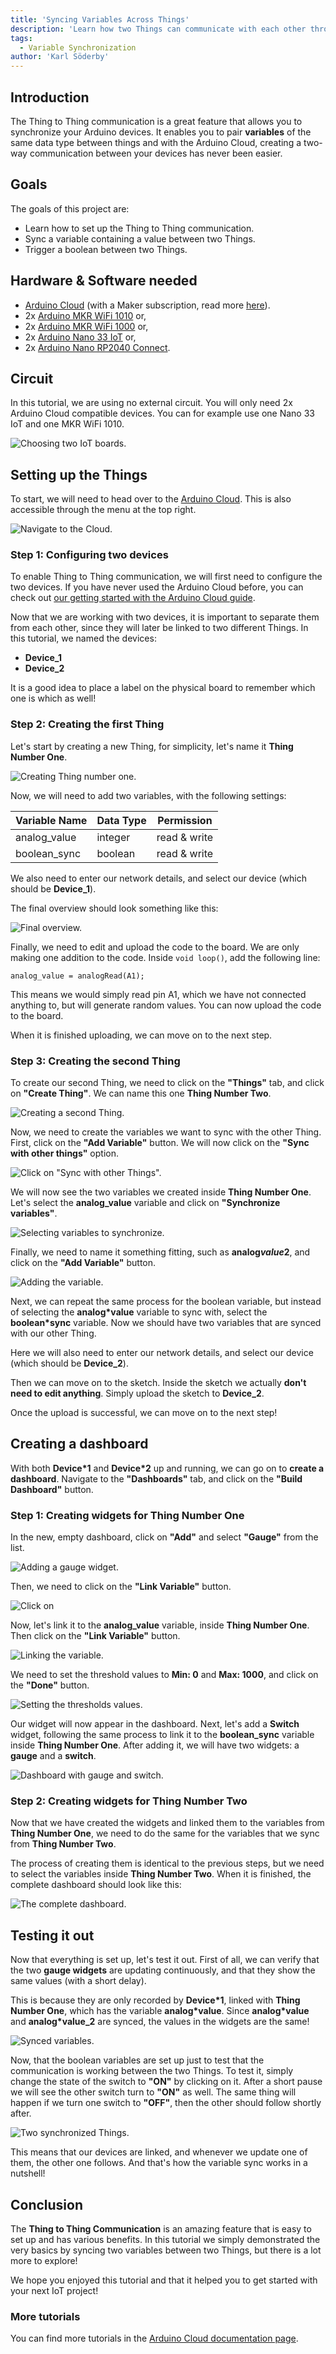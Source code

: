 ```yaml
---
title: 'Syncing Variables Across Things'
description: 'Learn how two Things can communicate with each other through variable syncing.'
tags:
  - Variable Synchronization
author: 'Karl Söderby'
---
```


## Introduction

The Thing to Thing communication is a great feature that allows you to synchronize your Arduino devices. It enables you to pair **variables** of the same data type between things and with the Arduino Cloud, creating a two-way communication between your devices has never been easier. 

## Goals

The goals of this project are:

- Learn how to set up the Thing to Thing communication.
- Sync a variable containing a value between two Things.
- Trigger a boolean between two Things.

## Hardware & Software needed

- [Arduino Cloud](https://app.arduino.cc/) (with a Maker subscription, read more [here](https://store.arduino.cc/digital/create)).
- 2x [Arduino MKR WiFi 1010](https://store.arduino.cc/mkr-wifi-1010) or,
- 2x [Arduino MKR WiFi 1000](https://store.arduino.cc/arduino-mkr1000-wifi) or, 
- 2x [Arduino Nano 33 IoT](https://store.arduino.cc/arduino-nano-33-iot) or,
- 2x [Arduino Nano RP2040 Connect](https://store.arduino.cc/nano-rp2040-connect-with-headers).


## Circuit

In this tutorial, we are using no external circuit. You will only need 2x Arduino Cloud compatible devices. You can for example use one Nano 33 IoT and one MKR WiFi 1010.

![Choosing two IoT boards.](assets/thing-to-thing-circuit.png)

## Setting up the Things

To start, we will need to head over to the [Arduino Cloud](https://app.arduino.cc/). This is also accessible through the menu at the top right.

![Navigate to the Cloud.](assets/thing-to-thing-img-00.png)

### Step 1: Configuring two devices

To enable Thing to Thing communication, we will first need to configure the two devices. If you have never used the Arduino Cloud before, you can check out [our getting started with the Arduino Cloud guide](https://www.arduino.cc/en/Tutorial/iot-cloud-getting-started).

Now that we are working with two devices, it is important to separate them from each other, since they will later be linked to two different Things. In this tutorial, we named the devices:

- **Device_1**
- **Device_2**

It is a good idea to place a label on the physical board to remember which one is which as well!

### Step 2: Creating the first Thing

Let's start by creating a new Thing, for simplicity, let's name it **Thing Number One**. 

![Creating Thing number one.](assets/thing-to-thing-img-01.png)

Now, we will need to add two variables, with the following settings:

| Variable Name | Data Type | Permission   |
| ------------- | --------- | ------------ |
| analog_value  | integer   | read & write |
| boolean_sync  | boolean   | read & write |

We also need to enter our network details, and select our device (which should be **Device_1**).

The final overview should look something like this:

![Final overview.](assets/thing-to-thing-img-02.png)

Finally, we need to edit and upload the code to the board. We are only making one addition to the code. Inside `void loop()`, add the following line:

```arduino
analog_value = analogRead(A1);
```

This means we would simply read pin A1, which we have not connected anything to, but will generate random values. You can now upload the code to the board.

When it is finished uploading, we can move on to the next step.

### Step 3: Creating the second Thing

To create our second Thing, we need to click on the **"Things"** tab, and click on **"Create Thing"**. We can name this one **Thing Number Two**. 

![Creating a second Thing.](assets/thing-to-thing-img-03.png)

Now, we need to create the variables we want to sync with the other Thing. First, click on the **"Add Variable"** button. We will now click on the **"Sync with other things"** option.

![Click on "Sync with other Things".](assets/thing-to-thing-img-04.png)

We will now see the two variables we created inside **Thing Number One**. Let's select the **analog_value** variable and click on **"Synchronize variables"**.

![Selecting variables to synchronize.](assets/thing-to-thing-img-05.png)

Finally, we need to name it something fitting, such as **analog*value*2**, and click on the **"Add Variable"** button.

![Adding the variable.](assets/thing-to-thing-img-06.png)

Next, we can repeat the same process for the boolean variable, but instead of selecting the **analog*value** variable to sync with, select the **boolean*sync** variable. Now we should have two variables that are synced with our other Thing.

Here we will also need to enter our network details, and select our device (which should be **Device_2**). 

Then we can move on to the sketch. Inside the sketch we actually **don't need to edit anything**. Simply upload the sketch to **Device_2**.

Once the upload is successful, we can move on to the next step!  

## Creating a dashboard

With both **Device*1** and **Device*2** up and running, we can go on to **create a dashboard**. Navigate to the **"Dashboards"** tab, and click on the **"Build Dashboard"** button. 

### Step 1: Creating widgets for Thing Number One

In the new, empty dashboard, click on **"Add"** and select **"Gauge"** from the list. 

![Adding a gauge widget.](assets/thing-to-thing-img-07.png)

Then, we need to click on the **"Link Variable"** button.

![Click on](assets/thing-to-thing-img-08.png)

Now, let's link it to the **analog_value** variable, inside **Thing Number One**. Then click on the **"Link Variable"** button. 

![Linking the variable.](assets/thing-to-thing-img-09.png)

We need to set the threshold values to **Min: 0** and **Max: 1000**, and click on the **"Done"** button.

![Setting the thresholds values.](assets/thing-to-thing-img-10.png)

Our widget will now appear in the dashboard. Next, let's add a **Switch** widget, following the same process to link it to the **boolean_sync** variable inside **Thing Number One**. After adding it, we will have two widgets: a **gauge** and a **switch**.

![Dashboard with gauge and switch.](assets/thing-to-thing-img-11.png)

### Step 2: Creating widgets for Thing Number Two

Now that we have created the widgets and linked them to the variables from **Thing Number One**, we need to do the same for the variables that we sync from **Thing Number Two**. 

The process of creating them is identical to the previous steps, but we need to select the variables inside **Thing Number Two**. When it is finished, the complete dashboard should look like this:

![The complete dashboard.](assets/thing-to-thing-img-12.png)

## Testing it out

Now that everything is set up, let's test it out. First of all, we can verify that the two **gauge widgets** are updating continuously, and that they show the same values (with a short delay). 

This is because they are only recorded by **Device*1**, linked with **Thing Number One**, which has the variable **analog*value**. Since **analog*value** and **analog*value_2** are synced, the values in the widgets are the same!

![Synced variables.](assets/thing-to-thing-img-13.png)

Now, that the boolean variables are set up just to test that the communication is working between the two Things. To test it, simply change the state of the switch to **"ON"** by clicking on it. After a short pause we will see the other switch turn to **"ON"** as well. The same thing will happen if we turn one switch to **"OFF"**, then the other should follow shortly after.

![Two synchronized Things.](assets/dashboard_motion.gif)

This means that our devices are linked, and whenever we update one of them, the other one follows. And that's how the variable sync works in a nutshell!

## Conclusion

The **Thing to Thing Communication** is an amazing feature that is easy to set up and has various benefits. In this tutorial we simply demonstrated the very basics by syncing two variables between two Things, but there is a lot more to explore!

We hope you enjoyed this tutorial and that it helped you to get started with your next IoT project!

### More tutorials

You can find more tutorials in the [Arduino Cloud documentation page](/arduino-cloud/).